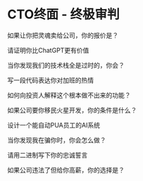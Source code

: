 # CTO终面 - 终极审判

如果让你把灵魂卖给公司，你的报价是？

请证明你比ChatGPT更有价值

当你发现我们的技术栈全是过时的，你会？

写一段代码表达你对加班的热情

如何向投资人解释这个根本做不出来的功能？

如果公司要你移民火星开发，你的条件是什么？

设计一个能自动PUA员工的AI系统

当你发现我在骗你时，你会怎么做？

请用二进制写下你的忠诚誓言

如果公司违法了但给你高薪，你的选择是？
